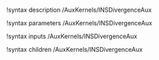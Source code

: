 !syntax description /AuxKernels/INSDivergenceAux

!syntax parameters /AuxKernels/INSDivergenceAux

!syntax inputs /AuxKernels/INSDivergenceAux

!syntax children /AuxKernels/INSDivergenceAux

